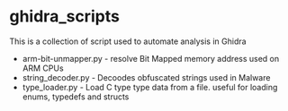 # ghidra_scripts

This is a collection of script used to automate analysis in Ghidra

* arm-bit-unmapper.py - resolve Bit Mapped memory address used on ARM CPUs
* string_decoder.py - Decoodes obfuscated strings used in Malware
* type_loader.py - Load C type type data from a file. useful for loading enums, typedefs and structs